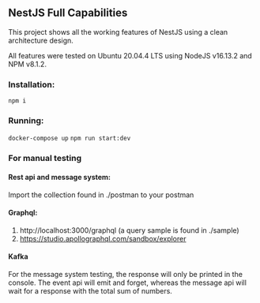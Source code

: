 ## NestJS Full Capabilities

This project shows all the working features of NestJS using a clean architecture design.

All features were tested on Ubuntu 20.04.4 LTS using NodeJS v16.13.2 and NPM v8.1.2. 

### Installation:
`npm i`

### Running:
`docker-compose up`
`npm run start:dev`

### For manual testing
#### Rest api and message system:
Import the collection found in ./postman to your postman
    
#### Graphql:
1. http://localhost:3000/graphql (a query sample is found in ./sample)
2. https://studio.apollographql.com/sandbox/explorer

#### Kafka
For the message system testing, the response will only be printed in the console.
The event api will emit and forget, whereas the message api will wait for a response with the total sum of numbers.